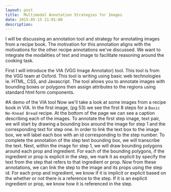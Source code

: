 ```yaml
---
layout: post
title:  Multimodal Annotation Strategies for Images
date: 2015-05-15 21:01:00
description: 
---
```

I will be discussing an annotation tool and strategy for annotating images from a recipe book. The motivation for this annotation aligns with the motivations for the other recipe annotations we've discussed. We want to integrate the modalities of text and image to facilitate reasoning around the cooking task. 

First I will introduce the VIA (VGG Image Annotator) tool. This tool is from the VGG team at Oxford. This tool is writing using basic web technologies ie. HTML, CSS, and Javascript. The tool allows you to annotate images with bounding boxes or polygons then assign attributes to the regions using standard html form components. 

#A demo of the VIA tool
Now we'll take a look at some images from a recipe book in VIA.
In the first image, (pg 53) we see the first 8 steps for a `Basic No-Knead Bread` recipe.
At the bottom of the page we can see a caption describing each of the images.
To annotate the first step image, text pair, we will start by drawing a bounding box around the image for step 1 and the corresponding text for step one.
In order to link the text box to the image box, we will label each box with an id corresponding to the step number.
To complete the annotation of the step text bounding box, we will transcribe the text.
Next, within the image for step 1, we will draw bounding polygons around each prop and ingredient.
For each of the bounding polygons, if the ingredient or prop is explicit in the step, we mark it as explicit by specify the text from the step that refers to that ingredient or prop.
Now from these annotations, we can link the step to the image and its props using the step id. For each prop and ingredient, we know if it is implicit or explicit based on the whether or not there is a reference to the step. If it is an explicit ingredient or prop, we know how it is referenced in the step.
